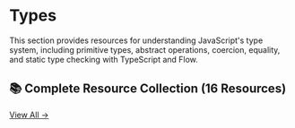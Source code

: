# Types

This section provides resources for understanding JavaScript's type system, including primitive types, abstract operations, coercion, equality, and static type checking with TypeScript and Flow.

## 📚 Complete Resource Collection (16 Resources)
[View All →](resources.md)